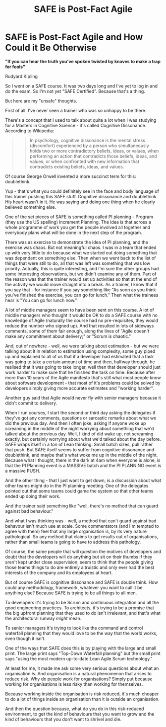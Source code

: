 ﻿---
title: "SAFE is Post-Fact Agile"
layout: post 
---


# SAFE is Post-Fact Agile and How Could it Be Otherwise

**"If you can hear the truth you've spoken twisted by knaves to make a trap for fools"**

Rudyard KIpling

So I went on a SAFE course.  It was two days long and I've yet to log in and do the exam. So I'm not yet "SAFE Certified". Because that's a thing.

But here are my "unsafe" thoughts.  

First of all. I've never seen a trainer who was so unhappy to be there.

There's a concept that I used to talk about quite a lot when I was studying for a Masters in Cognitive Science - it's called Cognitive Dissonance.  According to Wikipedia:

>>In psychology, cognitive dissonance is the mental stress (discomfort) experienced by a person who simultaneously holds two or more contradictory beliefs, ideas, or values, when performing an action that contradicts those beliefs, ideas, and values; or when confronted with new information that contradicts existing beliefs, ideas, and values.

Of course George Orwell invented a more succinct term for this: doublethink.

Yup - that's what you could definitely see in the face and body language of this trainer pushing this SAFE stuff. Cognitive dissonance and doublethink. His heart wasn't in it. He was saying and doing one thing when he clearly believed something else.

One of the set pieces of SAFE is something called PI planning - Program (they use the US spelling) Increment Planning. The idea is that across a whole programme of work you get the people involved all together and everybody plans what will be done in the next step of the program. 

There was as exercise to demonstrate the idea of PI planning, and the exercise was chaos.  But not meaningful chaos. I was in a team that ended up with very little to do because what we started out doing something that was dependent on something else.  Then when we went back to the list of things that were still to do, all that was left was something that was low priority.  Actually, this is quite interesting, and I'm sure the other groups had some interesting observations, but we didn't examine any of them.  Part of the reason was that the trainer would set up activities so that at the end of the activity we would move straight into a break.  As a trainer, I know that if you say that - for instance if you say something like "As soon as you think you've finished the exercise, you can go for lunch." Then what the trainees hear is "You can go for lunch now."

A lot of middle managers seem to have been sent on this course.  A lot of middle managers who thought it would be OK to do a SAFE course with no knowledge of Agile (naturally the course had no pre-requisites, they would reduce the number who signed up).  And that resulted in lots of sideways comments, some of them fair enough, along the lines of "Agile doesn't make any commitment about delivery;" or "Scrum is chaotic."

And, out of nowhere - well, we were talking about estimation - but we were talking about it in relation to estimation using complexity, some guy piped up and explained to all of us that if a developer had estimated that a task was going to take a certain amount of time and then, halfway through, he realised that it was going to take longer, well then that developer should just work harder to make sure that he finished the task on time. Because after more than 10 years of the Agile manifesto that's still what most people know about software development - that most of it's problems could be solved by developers simply giving more accurate estimates and "working harder".

Another guy said that Agile would never fly with senior managers because it didn't commit to delivery.

When I run courses, I start the second or third day asking the delegates if they've got any comments, questions or sarcastic remarks about what we did the previous day.  And then I often joke, asking if anyone woke up screaming in the middle of the night worrying about something that we'd talked about the previous day.  Well, I kind of did wake up, not screaming exactly, but certainly worrying about what we'd talked about the day before.  SAFE wraps itself in a *ton* of Lean thinking.  Small batch sizes, pull rather that push.  But SAFE itself seems to suffer from cognitive dissonance and doublethink, and maybe that's what woke me up in the middle of the night.  Because what I thought, there in the dark at 4am when everyone is alone, is that the PI Planning event is a MASSIVE batch and the PI PLANNING event is a massive PUSH.

And the other thing - that I just want to get down, is a discussion about what other teams might do in the PI planning meeting.  One of the delegates pointed out that some teams could game the system so that other teams ended up doing their work.

And the trainer said something like "well, there's no method that can guard against bad behaviour."

And what I was thinking was - well, a method that can't guard against bad behavour isn't much use at scale.  Some commentators (and I'm tempted to agree with them) feel that any large organisation is, by its very nature pathological. So any method that claims to get results out of organisations, rather than small teams is going to have to address this pathology.

Of course, the same people that will question the motives of developers and doubt that the developers will do anything but sit on their thumbs if they aren't kept under close supervision, seem to think that the people giving those teams things to do are entirely altruistic and only ever had the best interests of the company and its employees at heart.

But of course SAFE is cognitive dissonance and SAFE is double think. How could any methodology, framework, whatever you want to call it be anything else? Because SAFE is trying to be all things to all men.

To developers it's trying to be Scrum and continuous integration and all the good engineering practices.  To architects, it's trying to be a promise that the big upfront planning that they used to do isn't irrelevant, and that's what the architectural runway *might* mean.

To senior managers it's trying to look like the command and control waterfall planning that they would love to be the way that the world works, even though it isn't.

One of the ways that SAFE does this is by playing with the large and small print. The large print says "Top-Down Waterfall planning" but the small print says "using the most modern up-to-date Lean Agile Scrum technology."

At least for me, it made me ask some very serious questions about what an organisation *is*. And organisation is a natural phenomenon that arises to reduce risk.  Why do people work for organisations? Simply put because working for organisations is less risky than working for themselves.

Because working inside the organisation is risk reduced, it's much cheaper to do a lot of things inside an organisation than it is outside an organisation.

And then the question because, what do you do in this risk-reduced environment, to get the kind of behaviours that you want to grow and the kind of behaviours that you don't want to shrivel and die.
